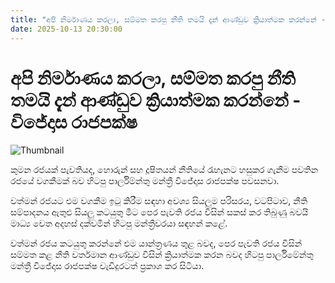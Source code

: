 ```yaml
---
title: "අපි නිර්මාණය කරලා, සම්මත කරපු නීති තමයි දැන් ආණ්ඩුව ක්‍රියාත්මක කරන්නේ - විජේදාස රාජපක්ෂ"
date: 2025-10-13 20:30:00
---
```


# අපි නිර්මාණය කරලා, සම්මත කරපු නීති තමයි දැන් ආණ්ඩුව ක්‍රියාත්මක කරන්නේ - විජේදාස රාජපක්ෂ

![Thumbnail](https://helakuru.sgp1.cdn.digitaloceanspaces.com/esana/images/lib/wijedasa-rajapaksha-archived.jpg)

කුමන රජයක් පැවතියද, හොරුන් සහ දූෂිතයන් නීතියේ රැහැනට හසුකර ගැනීම පවතින රජයේ වගකීමක් බව හිටපු පාර්ලිම්න්තු මන්ත්‍රී විජේදාස රාජපක්ෂ පවසනවා.

වත්මන් රජයට එම වගකීම ඉටු කිරීම සඳහා අවශ්‍ය සියලුම පරිසරය, වටපිටාව, නීති සම්පාදනය ඇතුළු සියලු කටයුතු මීට පෙර පැවති රජය විසින් සකස් කර තිබුණු බවයි මාධ්‍ය වෙත අදහස් දක්වමින් හිටපු මන්ත්‍රීවරයා සඳහන් කළේ.

වත්මන් රජය කටයුතු කරන්නේ එම යාන්ත්‍රණය තුළ බවද, පෙර පැවති රජය විසින් සම්මත කළ නීති වර්තමාන ආණ්ඩුව විසින් ක්‍රියාත්මක කරන බවද හිටපු පාර්ලිමේන්තු මන්ත්‍රී විජේදාස රාජපක්ෂ වැඩිදුරටත් ප්‍රකාශ කර සිටියා.

